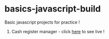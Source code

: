 # basics-javascript-build
Basic javascript projects for practice !

<ol>
  <li> Cash register manager - click <a href="https://Simple-Cash-register.sarathiws.repl.co">here</a> to see live ! </li>
</ol>
